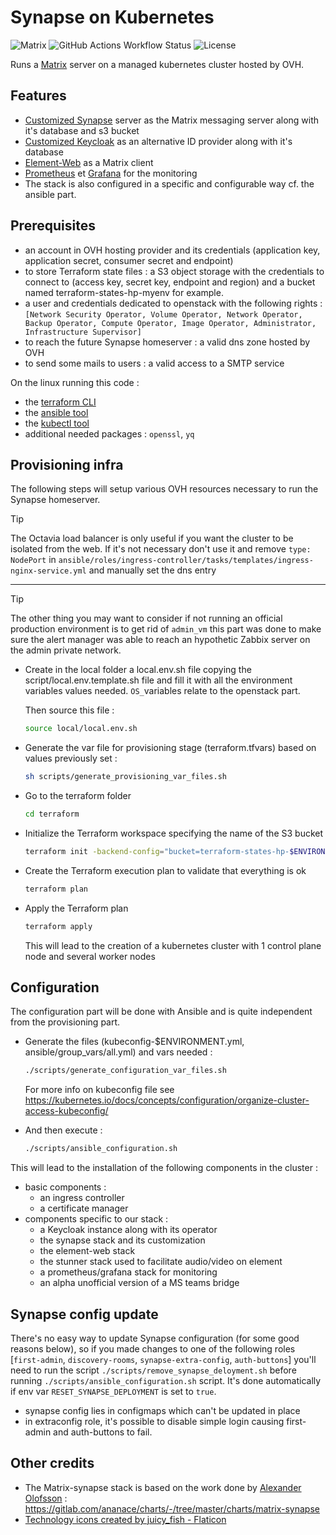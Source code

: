 # Synapse on Kubernetes

![Matrix](https://img.shields.io/badge/matrix-000000?logo=Matrix&logoColor=white)
![GitHub Actions Workflow Status](https://img.shields.io/github/actions/workflow/status/eimis-ans/eimis-synapse/lint.yml?label=lint&logo=github)
![License](https://img.shields.io/badge/license-MIT-blue.svg?logo=apache)

Runs a [Matrix](https://matrix.org/) server on a managed kubernetes cluster hosted by OVH.

## Features

- [Customized Synapse](https://github.com/eimis-ans/eimis-synapse-image) server as the Matrix messaging server along with it's database and s3 bucket
- [Customized Keycloak](https://github.com/eimis-ans/eimis-keycloak) as an alternative ID provider along with it's database
- [Element-Web](https://github.com/element-hq/element-web) as a Matrix client
- [Prometheus](https://github.com/prometheus) et [Grafana](https://github.com/grafana/grafana) for the monitoring
- The stack is also configured in a specific and configurable way cf. the ansible part.

## Prerequisites

- an account in OVH hosting provider and its credentials
(application key, application secret, consumer secret and endpoint)
- to store Terraform state files : a S3 object storage with the credentials to connect to
(access key, secret key, endpoint and region) and a bucket named terraform-states-hp-myenv for example.
- a user and credentials dedicated to openstack with the following rights : `[Network Security Operator, Volume Operator, Network Operator, Backup Operator, Compute Operator, Image Operator, Administrator, Infrastructure Supervisor]`
- to reach the future Synapse homeserver : a valid dns zone hosted by OVH
- to send some mails to users : a valid access to a SMTP service

On the linux running this code :

- the [terraform CLI](https://developer.hashicorp.com/terraform/downloads?product_intent=terraform)
- the [ansible tool](https://docs.ansible.com/ansible/latest/installation_guide/intro_installation.html#installing-and-upgrading-ansible)
- the [kubectl tool](https://kubernetes.io/fr/docs/tasks/tools/install-kubectl/)
- additional needed packages : `openssl`, `yq`

## Provisioning infra

The following steps will setup various OVH resources necessary to run the Synapse homeserver.

> [!TIP]
> The Octavia load balancer is only useful if you want the cluster to be isolated from the web. If it's not necessary don't use it and remove `type: NodePort` in `ansible/roles/ingress-controller/tasks/templates/ingress-nginx-service.yml` and manually set the dns entry

---

> [!TIP]
> The other thing you may want to consider if not running an official production environment is to get rid of `admin_vm` this part was done to make sure the alert manager was able to reach an hypothetic Zabbix server on the admin private network.

- Create in the local folder a local.env.sh file copying the script/local.env.template.sh file
and fill it with all the environment variables values needed. `OS_`variables relate to the openstack part.

    Then source this file :

    ```bash
    source local/local.env.sh
    ```

- Generate the var file for provisioning stage (terraform.tfvars) based on values previously set :

    ```bash
    sh scripts/generate_provisioning_var_files.sh
    ```

- Go to the terraform folder

    ```bash
    cd terraform
    ```

- Initialize the Terraform workspace specifying the name of the S3 bucket

    ```bash
    terraform init -backend-config="bucket=terraform-states-hp-$ENVIRONMENT"
    ```

- Create the Terraform execution plan to validate that everything is ok

    ```bash
    terraform plan
    ```

- Apply the Terraform plan

    ```bash
    terraform apply
    ```

  This will lead to the creation of a kubernetes cluster with 1 control plane node and several worker nodes

## Configuration

The configuration part will be done with Ansible and is quite independent
from the provisioning part.

- Generate the files (kubeconfig-$ENVIRONMENT.yml, ansible/group_vars/all.yml) and vars needed :

  ```bash
  ./scripts/generate_configuration_var_files.sh
  ```

  For more info on kubeconfig file see <https://kubernetes.io/docs/concepts/configuration/organize-cluster-access-kubeconfig/>
- And then  execute :

  ```bash
  ./scripts/ansible_configuration.sh
  ```

This will lead to the installation of the following components in the cluster :

- basic components :
  - an ingress controller
  - a certificate manager
- components specific to our stack :
  - a Keycloak instance along with its operator
  - the synapse stack and its customization
  - the element-web stack
  - the stunner stack used to facilitate audio/video on element
  - a prometheus/grafana stack for monitoring
  - an alpha unofficial version of a MS teams bridge

## Synapse config update

There's no easy way to update Synapse configuration (for some good reasons below), so if you made changes to one of the following roles [`first-admin`, `discovery-rooms`, `synapse-extra-config`, `auth-buttons`] you'll need to run the script `./scripts/remove_synapse_deloyment.sh` before running `./scripts/ansible_configuration.sh` script. It's done automatically if env var `RESET_SYNAPSE_DEPLOYMENT` is set to `true`.

- synapse config lies in configmaps which can't be updated in place
- in extraconfig role, it's possible to disable simple login causing first-admin and auth-buttons to fail.

## Other credits

- The Matrix-synapse stack is based on the work done by [Alexander Olofsson](https://gitlab.com/ananace) :
<https://gitlab.com/ananace/charts/-/tree/master/charts/matrix-synapse>
- [Technology icons created by juicy_fish - Flaticon](https://www.flaticon.com/free-icons/technology)

